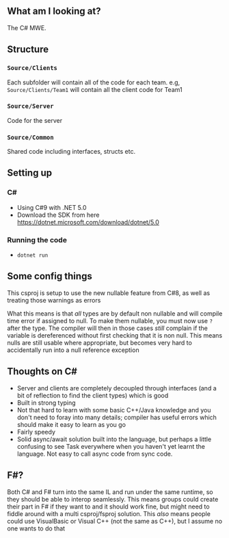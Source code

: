 ## What am I looking at?

The C# MWE.

## Structure

### `Source/Clients`
Each subfolder will contain all of the code for each team. e.g, `Source/Clients/Team1` will contain all the client code for Team1

### `Source/Server`
Code for the server

### `Source/Common`
Shared code including interfaces, structs etc.


## Setting up
### C#
- Using C#9 with .NET 5.0
- Download the SDK from here https://dotnet.microsoft.com/download/dotnet/5.0

### Running the code
- `dotnet run`


## Some config things

This csproj is setup to use the new nullable feature from C#8, as well as treating those warnings as errors

What this means is that _all_ types are by default non nullable and will compile time error if assigned to null. To make them nullable, you must now use `?` after the type. The compiler will then in those cases _still_ complain if the variable is dereferenced without first checking that it is non null. This means nulls are still usable where appropriate, but becomes very hard to accidentally run into a null reference exception

## Thoughts on C#

- Server and clients are completely decoupled through interfaces (and a bit of reflection to find the client types) which is good
- Built in strong typing
- Not that hard to learn with some basic C++/Java knowledge and you don't need to foray into many details; compiler has useful errors which should make it easy to learn as you go
- Fairly speedy
- Solid async/await solution built into the language, but perhaps a little confusing to see Task everywhere when you haven't yet learnt the language. Not easy to call async code from sync code.



## F#?

Both C# and F# turn into the same IL and run under the same runtime, so they should be able to interop seamlessly. This means groups could create their part in F# if they want to and it should work fine, but might need to fiddle around with a multi csproj/fsproj solution. This _also_ means people could use VisualBasic or Visual C++ (not the same as C++), but I assume no one wants to do that